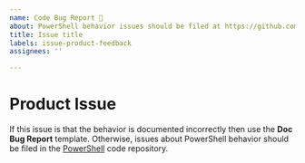 ```yaml
---
name: Code Bug Report 🐛
about: PowerShell behavior issues should be filed at https://github.com/PowerShell/PowerShell/issues/new/choose
title: Issue title
labels: issue-product-feedback
assignees: ''

---
```


# Product Issue

If this issue is that the behavior is documented incorrectly then use the **Doc Bug Report**
template. Otherwise, issues about PowerShell behavior should be filed in the
[PowerShell](https://github.com/PowerShell/PowerShell/issues/new/choose) code repository.
